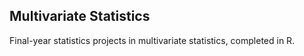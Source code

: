 ## **Multivariate Statistics** ##

Final-year statistics projects in multivariate statistics, completed in R. 


